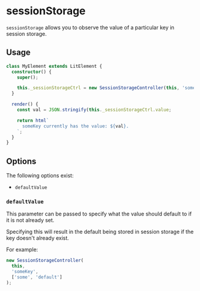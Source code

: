 # sessionStorage

`sessionStorage` allows you to observe the value of a particular key in session
storage.

## Usage

```ts
class MyElement extends LitElement {
  constructor() {
    super();

    this._sessionStorageCtrl = new SessionStorageController(this, 'someKey');
  }

  render() {
    const val = JSON.stringify(this._sessionStorageCtrl.value;

    return html`
      someKey currently has the value: ${val}.
    `;
  }
}
```

## Options

The following options exist:

- `defaultValue`

### `defaultValue`

This parameter can be passed to specify what the value should default to if it
is not already set.

Specifying this will result in the default being stored in session storage if
the key doesn't already exist.

For example:

```ts
new SessionStorageController(
  this,
  'someKey',
  ['some', 'default']
);
```
